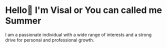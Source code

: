 # Hello👋 I'm Visal or You can called me Summer

I am a passionate individual with a wide range of interests and a strong drive for personal and professional growth.
